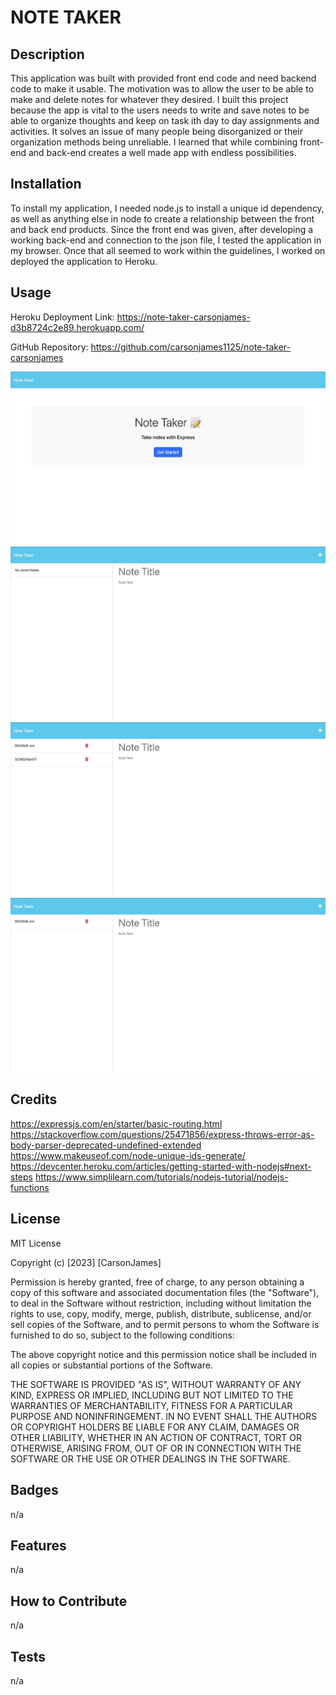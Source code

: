 # NOTE TAKER

## Description

This application was built with provided front end code and need backend code to make it usable. The motivation was to allow the user to be able to make and delete notes for whatever they desired. I built this project because the app is vital to the users needs to write and save notes to be able to organize thoughts and keep on task ith day to day assignments and activities. It solves an issue of many people being disorganized or their organization methods being unreliable. I learned that while combining front-end and back-end creates a well made app with endless possibilities. 


## Installation

To install my application, I needed node.js to install a unique id dependency, as well as anything else in node to create a relationship between the front and back end products. Since the front end was given, after developing a working back-end and connection to the json file, I tested the application in my browser. Once that all seemed to work within the guidelines, I worked on deployed the application to Heroku. 

## Usage

Heroku Deployment Link: https://note-taker-carsonjames-d3b8724c2e89.herokuapp.com/

GitHub Repository: https://github.com/carsonjames1125/note-taker-carsonjames

![alt text](./screenshots/photo1.png)
![alt text](./screenshots/photo2.png)
![alt text](./screenshots/photo3.png)
![alt text](./screenshots/photo4.png)

## Credits

https://expressjs.com/en/starter/basic-routing.html
https://stackoverflow.com/questions/25471856/express-throws-error-as-body-parser-deprecated-undefined-extended
https://www.makeuseof.com/node-unique-ids-generate/
https://devcenter.heroku.com/articles/getting-started-with-nodejs#next-steps
https://www.simplilearn.com/tutorials/nodejs-tutorial/nodejs-functions


## License

MIT License

Copyright (c) [2023] [CarsonJames]

Permission is hereby granted, free of charge, to any person obtaining a copy
of this software and associated documentation files (the "Software"), to deal
in the Software without restriction, including without limitation the rights
to use, copy, modify, merge, publish, distribute, sublicense, and/or sell
copies of the Software, and to permit persons to whom the Software is
furnished to do so, subject to the following conditions:

The above copyright notice and this permission notice shall be included in all
copies or substantial portions of the Software.

THE SOFTWARE IS PROVIDED "AS IS", WITHOUT WARRANTY OF ANY KIND, EXPRESS OR
IMPLIED, INCLUDING BUT NOT LIMITED TO THE WARRANTIES OF MERCHANTABILITY,
FITNESS FOR A PARTICULAR PURPOSE AND NONINFRINGEMENT. IN NO EVENT SHALL THE
AUTHORS OR COPYRIGHT HOLDERS BE LIABLE FOR ANY CLAIM, DAMAGES OR OTHER
LIABILITY, WHETHER IN AN ACTION OF CONTRACT, TORT OR OTHERWISE, ARISING FROM,
OUT OF OR IN CONNECTION WITH THE SOFTWARE OR THE USE OR OTHER DEALINGS IN THE
SOFTWARE.


## Badges

n/a

## Features

n/a

## How to Contribute

n/a

## Tests

n/a
